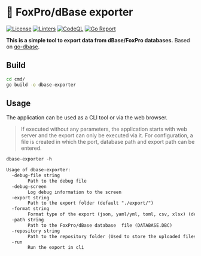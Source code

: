 # 🦊 FoxPro/dBase exporter

[![License](https://img.shields.io/badge/License-BSD_3--Clause-blue.svg)](https://github.com/Valentin-Kaiser/go-dbase-export/blob/main/LICENSE)
[![Linters](https://github.com/Valentin-Kaiser/go-dbase-export/workflows/Linters/badge.svg)](https://github.com/Valentin-Kaiser/go-dbase-export)
[![CodeQL](https://github.com/Valentin-Kaiser/go-dbase-export/workflows/CodeQL/badge.svg)](https://github.com/Valentin-Kaiser/go-dbase-export)
[![Go Report](https://goreportcard.com/badge/github.com/Valentin-Kaiser/go-dbase-export)](https://goreportcard.com/report/github.com/Valentin-Kaiser/go-dbase-export)

**This is a simple tool to export data from dBase/FoxPro databases.**
Based on [go-dbase](github.com/Valentin-Kaiser/go-dbase).

## Build

```bash
cd cmd/
go build -o dbase-exporter
```

## Usage

The application can be used as a CLI tool or via the web browser.

> If executed without any parameters, the application starts with web server and the export can only be executed via it. For configuration, a file is created in which the port, database path and export path can be entered.

```txt
dbase-exporter -h

Usage of dbase-exporter:
  -debug-file string
        Path to the debug file
  -debug-screen
        Log debug information to the screen
  -export string
        Path to the export folder (default "./export/")
  -format string
        Format type of the export (json, yaml/yml, toml, csv, xlsx) (default "json")
  -path string
        Path to the FoxPro/dBase database  file (DATABASE.DBC)
  -repository string
        Path to the repository folder (Used to store the uploaded files) (default "./repository")
  -run
        Run the export in cli
```
